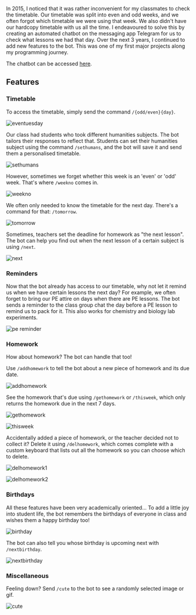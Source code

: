 In 2015, I noticed that it was rather inconvenient for my classmates to check the timetable. Our timetable was split into even and odd weeks, and we often forgot which timetable we were using that week. We also didn't have our hardcopy timetable with us all the time. I endeavoured to solve this by creating an automated chatbot on the messaging app Telegram for us to check what lessons we had that day. Over the next 3 years, I continued to add new features to the bot. This was one of my first major projects along my programming journey.

The chatbot can be accessed [here](https://telegram.me/threeoheight_bot).

## Features

### Timetable

To access the timetable, simply send the command `/{odd/even}{day}`.

![eventuesday](timetable-bot/eventuesday.png)

Our class had students who took different humanities subjects. The bot tailors their responses to reflect that. Students can set their humanities subject using the command `/sethumans`, and the bot will save it and send them a personalised timetable.

![sethumans](timetable-bot/sethumans.png)

However, sometimes we forget whether this week is an 'even' or 'odd' week. That's where `/weekno` comes in.

![weekno](timetable-bot/weekno.png)

We often only needed to know the timetable for the next day. There's a command for that: `/tomorrow`.

![tomorrow](timetable-bot/tomorrow.png)

Sometimes, teachers set the deadline for homework as "the next lesson". The bot can help you find out when the next lesson of a certain subject is using `/next`.

![next](timetable-bot/next.png)

### Reminders

Now that the bot already has access to our timetable, why not let it remind us when we have certain lessons the next day? For example, we often forget to bring our PE attire on days when there are PE lessons. The bot sends a reminder to the class group chat the day before a PE lesson to remind us to pack for it. This also works for chemistry and biology lab experiments.

![pe reminder](timetable-bot/pe.png)

### Homework

How about homework? The bot can handle that too!

Use `/addhomework` to tell the bot about a new piece of homework and its due date.

![addhomework](timetable-bot/addhomework.png)

See the homework that's due using `/gethomework` or `/thisweek`, which only returns the homework due in the next 7 days.

![gethomework](timetable-bot/gethomework.png)

![thisweek](timetable-bot/thisweek.png)

Accidentally added a piece of homework, or the teacher decided not to collect it? Delete it using `/delhomework`, which comes complete with a custom keyboard that lists out all the homework so you can choose which to delete.

![delhomework1](timetable-bot/delhomework1.png)

![delhomework2](timetable-bot/delhomework2.png)

### Birthdays

All these features have been very academically oriented... To add a little joy into student life, the bot remembers the birthdays of everyone in class and wishes them a happy birthday too!

![birthday](timetable-bot/birthday.png)

The bot can also tell you whose birthday is upcoming next with `/nextbirthday`.

![nextbirthday](timetable-bot/nextbirthday.png)

### Miscellaneous

Feeling down? Send `/cute` to the bot to see a randomly selected image or gif.

![cute](timetable-bot/cute.png)
